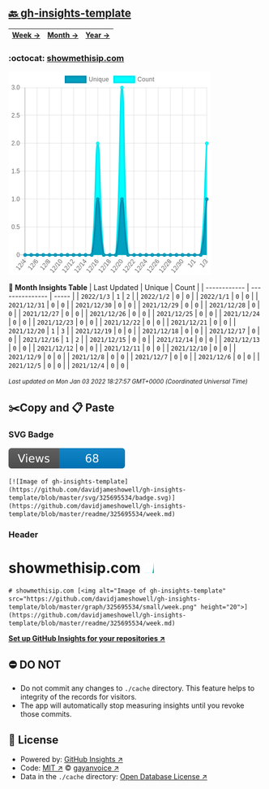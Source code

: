 ## [🔙 gh-insights-template](https://github.com/davidjameshowell/gh-insights-template)
| [**Week →**](https://github.com/davidjameshowell/gh-insights-template/blob/master/readme/325695534/week.md) | [**Month →**](https://github.com/davidjameshowell/gh-insights-template/blob/master/readme/325695534/month.md) | [**Year →**](https://github.com/davidjameshowell/gh-insights-template/blob/master/readme/325695534/year.md) |
 | ------------ | --------------- | ----- |

### :octocat: [showmethisip.com](https://github.com/davidjameshowell/showmethisip.com)
![Image of gh-insights-template](https://github.com/davidjameshowell/gh-insights-template/blob/master/graph/325695534/large/month.png)

**:calendar: Month Insights Table**
| Last Updated | Unique | Count |
 | ------------ | --------------- | ----- |
 | `2022/1/3` |  `1` | `2` |
 | `2022/1/2` |  `0` | `0` |
 | `2022/1/1` |  `0` | `0` |
 | `2021/12/31` |  `0` | `0` |
 | `2021/12/30` |  `0` | `0` |
 | `2021/12/29` |  `0` | `0` |
 | `2021/12/28` |  `0` | `0` |
 | `2021/12/27` |  `0` | `0` |
 | `2021/12/26` |  `0` | `0` |
 | `2021/12/25` |  `0` | `0` |
 | `2021/12/24` |  `0` | `0` |
 | `2021/12/23` |  `0` | `0` |
 | `2021/12/22` |  `0` | `0` |
 | `2021/12/21` |  `0` | `0` |
 | `2021/12/20` |  `1` | `3` |
 | `2021/12/19` |  `0` | `0` |
 | `2021/12/18` |  `0` | `0` |
 | `2021/12/17` |  `0` | `0` |
 | `2021/12/16` |  `1` | `2` |
 | `2021/12/15` |  `0` | `0` |
 | `2021/12/14` |  `0` | `0` |
 | `2021/12/13` |  `0` | `0` |
 | `2021/12/12` |  `0` | `0` |
 | `2021/12/11` |  `0` | `0` |
 | `2021/12/10` |  `0` | `0` |
 | `2021/12/9` |  `0` | `0` |
 | `2021/12/8` |  `0` | `0` |
 | `2021/12/7` |  `0` | `0` |
 | `2021/12/6` |  `0` | `0` |
 | `2021/12/5` |  `0` | `0` |
 | `2021/12/4` |  `0` | `0` |

<small><i>Last updated on Mon Jan 03 2022 18:27:57 GMT+0000 (Coordinated Universal Time)</i></small>

## ✂️Copy and 📋 Paste
### SVG Badge
[![Image of gh-insights-template](https://github.com/davidjameshowell/gh-insights-template/blob/master/svg/325695534/badge.svg)](https://github.com/davidjameshowell/gh-insights-template/blob/master/readme/325695534/week.md)
```readme
[![Image of gh-insights-template](https://github.com/davidjameshowell/gh-insights-template/blob/master/svg/325695534/badge.svg)](https://github.com/davidjameshowell/gh-insights-template/blob/master/readme/325695534/week.md)
```
### Header
# showmethisip.com [<img alt="Image of gh-insights-template" src="https://github.com/davidjameshowell/gh-insights-template/blob/master/graph/325695534/small/week.png" height="20">](https://github.com/davidjameshowell/gh-insights-template/blob/master/readme/325695534/week.md)
```readme
# showmethisip.com [<img alt="Image of gh-insights-template" src="https://github.com/davidjameshowell/gh-insights-template/blob/master/graph/325695534/small/week.png" height="20">](https://github.com/davidjameshowell/gh-insights-template/blob/master/readme/325695534/week.md)
```
[**Set up GitHub Insights for your repositories ↗️**](https://github.com/gayanvoice/github-insights)
## ⛔ DO NOT
- Do not commit any changes to `./cache` directory. This feature helps to integrity of the records for visitors.
- The app will automatically stop measuring insights until you revoke those commits.
## 📄 License
- Powered by: [GitHub Insights ↗️](https://github.com/gayanvoice/github-insights)
- Code: [MIT ↗️](./LICENSE) © [gayanvoice ↗️](https://github.com/gayanvoice)
- Data in the `./cache` directory: [Open Database License ↗️](https://opendatacommons.org/licenses/odbl/1-0/)
